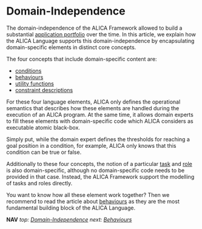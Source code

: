 # Domain-Independence

The domain-independence of the ALICA Framework allowed to build a substantial [application portfolio](application_portfolio.md) over the time. In this article, we explain how the ALICA Language supports this domain-independence by encapsulating domain-specific elements in distinct core concepts.

The four concepts that include domain-specific content are:

* [conditions](conditions.md)
* [behaviours](behaviours.md)
* [utility functions](utility_functions.md)
* [constraint descriptions](constraints.md)

For these four language elements, ALICA only defines the operational semantics that describes how these elements are handled during the execution of an ALICA program. At the same time, it allows domain experts to fill these elements with domain-specific code which ALICA considers as executable atomic black-box.

Simply put, while the domain expert defines the thresholds for reaching a goal position in a condition, for example, ALICA only knows that this condition can be true or false.

Additionally to these four concepts, the notion of a particular [task](finite-state_machines.md) and [role](roles.md) is also domain-specific, although no domain-specific code needs to be provided in that case. Instead, the ALICA Framework support the modelling of tasks and roles directly.

You want to know how all these element work together? Then we recommend to read the article about [behaviours](behaviours.md) as they are the most fundamental building block of the ALICA Language.

**NAV** *top: [Domain-Independence](domain-independence.md)* *next: [Behaviours](behaviours.md)*